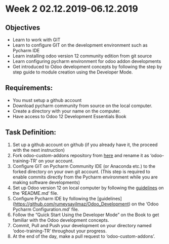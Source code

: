 # Week 2 02.12.2019-06.12.2019

## Objectives
- Learn to work with GIT
- Learn to configure GIT on the development environment such as Pycharm IDE
- Learn installing odoo version 12 community edition from git source
- Learn configuring pycharm environment for odoo addon developments
- Get introduced to Odoo development concepts by following the step by step guide to module creation using the Developer Mode. 

## Requirements:
- You must setup a github account
- Download pycharm community from source on the local computer.
- Create a directory with your name on the computer.
- Have access to Odoo 12 Development Essentials Book

## Task Definition:
1. Set up a github account on github (if you already have it, the proceed with the next instruction)
2. Fork odoo-custom-addons repository from [here](https://github.com/rumeysayilmaz/odoo-custom-addons/)  and rename it as ‘odoo-training-TR’ on your account.
3. Configure GIT on Pycharm Community IDE (or Anaconda etc.) to the forked directory on your own git account. (This step is required to enable commits directly from the Pycharm environment while you are making software developments)
4. Set up Odoo version 12 on local computer by following the [guidelines](https://github.com/rumeysayilmaz/Odoo_Development) on the ‘README.md’ file.
5. Configure Pycharm IDE by following the [guidelines] (https://github.com/rumeysayilmaz/Odoo_Development) on the ‘Odoo Pycharm Configuration.md’ file.
6. Follow the “Quick Start Using the Developer Mode” on the Book to get familiar with the Odoo development concepts.
7. Commit, Pull and Push your development on your directory named ‘odoo-training-TR’ throughout your progress.
8. At the end of the day, make a pull request to ‘odoo-custom-addons’.
